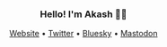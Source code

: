 <h3 align="center">Hello! I'm Akash 👋🏽</h3>

<p align="center">
  <a href="https://akashgoswami.com/">Website</a> •
  <a href="https://twitter.com/akashgoswami_">Twitter</a> •
  <a href="https://bsky.app/profile/akashgoswami.com">Bluesky</a> •
  <a href="https://hachyderm.io/@akashgoswami" rel="me">Mastodon</a>
</p>
<!--
**Skyth3r/Skyth3r** is a ✨ _special_ ✨ repository because its `README.md` (this file) appears on your GitHub profile.

Here are some ideas to get you started:

- 🔭 I’m currently working on ...
- 🌱 I’m currently learning ...
- 👯 I’m looking to collaborate on ...
- 🤔 I’m looking for help with ...
- 💬 Ask me about ...
- 📫 How to reach me: ...
- 😄 Pronouns: ...
- ⚡ Fun fact: ...
-->

